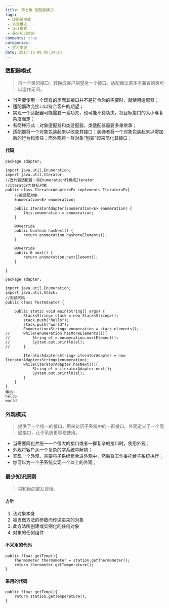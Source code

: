 ```yaml
---
title: 第七章 适配器模式
tags:
 - 适配器模式
 - 外观模式
 - 设计模式
 - 最少知识原则
comments: true
categories:
 - 学习笔记
date: 2017-12-08 00:34:14
---
```

### 适配器模式
> 将一个类的接口，转换成客户期望另一个接口。适配器让原本不兼容的类可以运作无间。

<!--more-->

* 当需要使用一个现有的类而其接口并不是符合你的需要时，就使用适配器；
* 适配器改变接口以符合客户的期望；
* 实现一个适配器可能需要一番功夫，也可能不费功夫，视目标接口的大小与复杂度而定；
* 有两种形式：对象适配器和类适配器，类适配器需要多重继承；
* 适配器将一个对象包装起来以改变其接口；装饰者将一个对象包装起来以增加新的行为和责任；而外观将一群对象“包装”起来简化其接口；

#### 代码
```
package adapter;

import java.util.Enumeration;
import java.util.Iterator;
//迭代器适配器：将Enumeration转换成Iterator
//Iterator为目标对象
public class IteratorAdapter<E> implements Iterator<E>{
	//被适配对象
	Enumeration<E> enumeration;
	
	public IteratorAdapter(Enumeration<E> enumeration) {
		this.enumeration = enumeration;
	}

	@Override
	public boolean hasNext() {
		return enumeration.hasMoreElements();
	}

	@Override
	public E next() {
		return enumeration.nextElement();
	}

}

```
```
package adapter;

import java.util.Enumeration;
import java.util.Stack;
//测试代码
public class TestAdapter {

	public static void main(String[] args) {
		Stack<String> stack = new Stack<String>();
		stack.push("hello");
		stack.push("world");
		Enumeration<String> enumeration = stack.elements();
//		while(enumeration.hasMoreElements()){
//			String el = enumeration.nextElement();
//			System.out.println(el);
//		}
		
		IteratorAdapter<String> iteratorAdapter = new IteratorAdapter<String>(enumeration);
		while(iteratorAdapter.hasNext()){
			String el = iteratorAdapter.next();
			System.out.println(el);
		}
	}
}
输出：
hello
world

```

### 外观模式
> 提供了一个统一的接口，用来访问子系统中的一群接口。外观定义了一个高层接口，让子系统更容易使用。

* 当需要简化并统一一个很大的接口或者一群复杂的接口时，使用外观；
* 外观将客户从一个复杂的字系统中解耦；
* 实现一个外观，需要将子系统组合进外观中，然后将工作委托给子系统执行；
* 你可以为一个子系统实现一个以上的外观；


### 最少知识原则
> 只和你的密友谈话。

#### 方针
1. 该对象本身
2. 被当做方法的参数而传递进来的对象
3. 此方法所创建或实例化的任何对象
4. 对象的任何组件

#### 不采用的代码
```
public float getTemp(){
    Thermometer thermometer = station.getThermometer();
    return therometer.getTemperature();
}
```
#### 采用的代码
```
public float getTemp(){
    return station.getTemperature();
}
```
